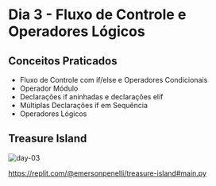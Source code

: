 # Dia 3 - Fluxo de Controle e Operadores Lógicos

## Conceitos Praticados

* Fluxo de Controle com if/else e Operadores Condicionais <br/>
* Operador Módulo <br/>
* Declarações if aninhadas e declarações elif <br/>
* Múltiplas Declarações if em Sequência  <br/>
* Operadores Lógicos <br/>

## Treasure Island
![day-03](https://user-images.githubusercontent.com/98851253/154304693-a3aa3a5a-e8f3-46b8-bcea-6f0884aad99c.gif)

https://replit.com/@emersonpenelli/treasure-island#main.py
